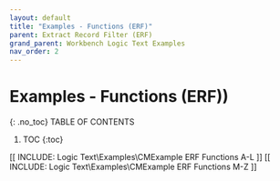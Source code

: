 ```yaml
---
layout: default
title: "Examples - Functions (ERF)"
parent: Extract Record Filter (ERF)
grand_parent: Workbench Logic Text Examples
nav_order: 2
---
```


# Examples - Functions (ERF))
{: .no_toc}
TABLE OF CONTENTS 
1. TOC
{:toc}  
 

[[ INCLUDE: Logic Text\Examples\CMExample ERF Functions A-L ]]
[[ INCLUDE: Logic Text\Examples\CMExample ERF Functions M-Z ]]
